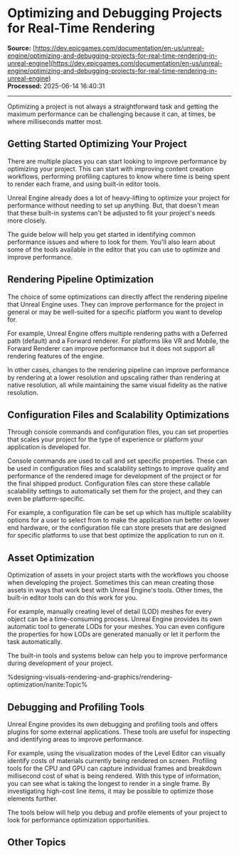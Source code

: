 # Optimizing and Debugging Projects for Real-Time Rendering

**Source:** [https://dev.epicgames.com/documentation/en-us/unreal-engine/optimizing-and-debugging-projects-for-real-time-rendering-in-unreal-engine](https://dev.epicgames.com/documentation/en-us/unreal-engine/optimizing-and-debugging-projects-for-real-time-rendering-in-unreal-engine)  
**Processed:** 2025-06-14 16:40:31

---

Optimizing a project is not always a straightforward task and getting the maximum performance can be challenging because it can, at times, be where milliseconds matter most.

## Getting Started Optimizing Your Project

There are multiple places you can start looking to improve performance by optimizing your project. This can start with improving content creation workflows, performing profiling captures to know where time is being spent to render each frame, and using built-in editor tools.

Unreal Engine already does a lot of heavy-lifting to optimize your project for performance without needing to set up anything. But, that doesn't mean that these built-in systems can't be adjusted to fit your project's needs more closely.

The guide below will help you get started in identifying common performance issues and where to look for them. You'll also learn about some of the tools available in the editor that you can use to optimize and improve performance.

## Rendering Pipeline Optimization

The choice of some optimizations can directly affect the rendering pipeline that Unreal Engine uses. They can improve performance for the project in general or may be well-suited for a specific platform you want to develop for.

For example, Unreal Engine offers multiple rendering paths with a Deferred path (default) and a Forward renderer. For platforms like VR and Mobile, the Forward Renderer can improve performance but it does not support all rendering features of the engine.

In other cases, changes to the rendering pipeline can improve performance by rendering at a lower resolution and upscaling rather than rendering at native resolution, all while maintaining the same visual fidelity as the native resolution.

## Configuration Files and Scalability Optimizations

Through console commands and configuration files, you can set properties that scales your project for the type of experience or platform your application is developed for.

Console commands are used to call and set specific properties. These can be used in configuration files and scalability settings to improve quality and performance of the rendered image for development of the project or for the final shipped product. Configuration files can store these callable scalability settings to automatically set them for the project, and they can even be platform-specific.

For example, a configuration file can be set up which has multiple scalability options for a user to select from to make the application run better on lower end hardware, or the configuration file can store presets that are designed for specific platforms to use that best optimize the application to run on it.

## Asset Optimization

Optimization of assets in your project starts with the workflows you choose when developing the project. Sometimes this can mean creating those assets in ways that work best with Unreal Engine's tools. Other times, the built-in editor tools can do this work for you.

For example, manually creating level of detail (LOD) meshes for every object can be a time-consuming process. Unreal Engine provides its own automatic tool to generate LODs for your meshes. You can even configure the properties for how LODs are generated manually or let it perform the task automatically.

The built-in tools and systems below can help you to improve performance during development of your project.

%designing-visuals-rendering-and-graphics/rendering-optimization/nanite:Topic%

## Debugging and Profiling Tools

Unreal Engine provides its own debugging and profiling tools and offers plugins for some external applications. These tools are useful for inspecting and identifying areas to improve performance.

For example, using the visualization modes of the Level Editor can visually identify costs of materials currently being rendered on screen. Profiling tools for the CPU and GPU can capture individual frames and breakdown millisecond cost of what is being rendered. With this type of information, you can see what is taking the longest to render in a single frame. By investigating high-cost line items, it may be possible to optimize those elements further.

The tools below will help you debug and profile elements of your project to look for performance optimization opportunities.

## Other Topics